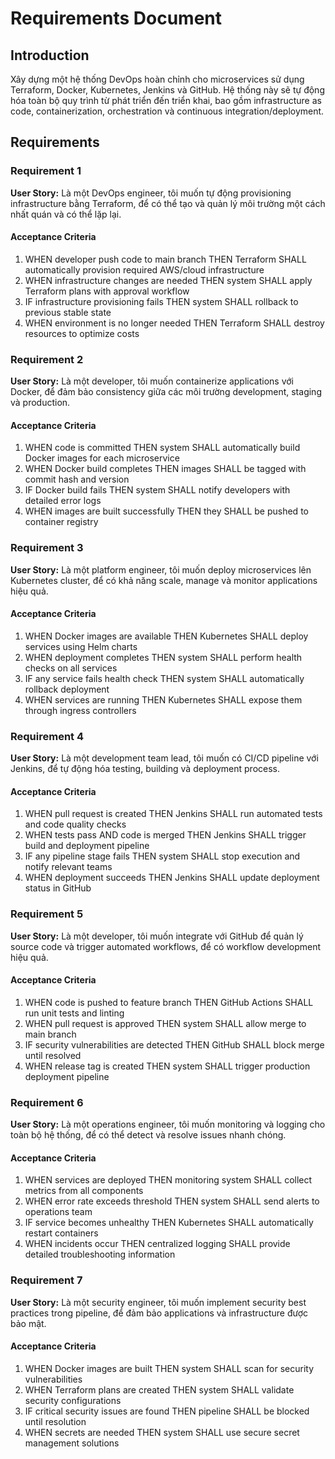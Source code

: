 # Requirements Document

## Introduction

Xây dựng một hệ thống DevOps hoàn chỉnh cho microservices sử dụng Terraform, Docker, Kubernetes, Jenkins và GitHub. Hệ thống này sẽ tự động hóa toàn bộ quy trình từ phát triển đến triển khai, bao gồm infrastructure as code, containerization, orchestration và continuous integration/deployment.

## Requirements

### Requirement 1

**User Story:** Là một DevOps engineer, tôi muốn tự động provisioning infrastructure bằng Terraform, để có thể tạo và quản lý môi trường một cách nhất quán và có thể lặp lại.

#### Acceptance Criteria

1. WHEN developer push code to main branch THEN Terraform SHALL automatically provision required AWS/cloud infrastructure
2. WHEN infrastructure changes are needed THEN system SHALL apply Terraform plans with approval workflow
3. IF infrastructure provisioning fails THEN system SHALL rollback to previous stable state
4. WHEN environment is no longer needed THEN Terraform SHALL destroy resources to optimize costs

### Requirement 2

**User Story:** Là một developer, tôi muốn containerize applications với Docker, để đảm bảo consistency giữa các môi trường development, staging và production.

#### Acceptance Criteria

1. WHEN code is committed THEN system SHALL automatically build Docker images for each microservice
2. WHEN Docker build completes THEN images SHALL be tagged with commit hash and version
3. IF Docker build fails THEN system SHALL notify developers with detailed error logs
4. WHEN images are built successfully THEN they SHALL be pushed to container registry

### Requirement 3

**User Story:** Là một platform engineer, tôi muốn deploy microservices lên Kubernetes cluster, để có khả năng scale, manage và monitor applications hiệu quả.

#### Acceptance Criteria

1. WHEN Docker images are available THEN Kubernetes SHALL deploy services using Helm charts
2. WHEN deployment completes THEN system SHALL perform health checks on all services
3. IF any service fails health check THEN system SHALL automatically rollback deployment
4. WHEN services are running THEN Kubernetes SHALL expose them through ingress controllers

### Requirement 4

**User Story:** Là một development team lead, tôi muốn có CI/CD pipeline với Jenkins, để tự động hóa testing, building và deployment process.

#### Acceptance Criteria

1. WHEN pull request is created THEN Jenkins SHALL run automated tests and code quality checks
2. WHEN tests pass AND code is merged THEN Jenkins SHALL trigger build and deployment pipeline
3. IF any pipeline stage fails THEN system SHALL stop execution and notify relevant teams
4. WHEN deployment succeeds THEN Jenkins SHALL update deployment status in GitHub

### Requirement 5

**User Story:** Là một developer, tôi muốn integrate với GitHub để quản lý source code và trigger automated workflows, để có workflow development hiệu quả.

#### Acceptance Criteria

1. WHEN code is pushed to feature branch THEN GitHub Actions SHALL run unit tests and linting
2. WHEN pull request is approved THEN system SHALL allow merge to main branch
3. IF security vulnerabilities are detected THEN GitHub SHALL block merge until resolved
4. WHEN release tag is created THEN system SHALL trigger production deployment pipeline

### Requirement 6

**User Story:** Là một operations engineer, tôi muốn monitoring và logging cho toàn bộ hệ thống, để có thể detect và resolve issues nhanh chóng.

#### Acceptance Criteria

1. WHEN services are deployed THEN monitoring system SHALL collect metrics from all components
2. WHEN error rate exceeds threshold THEN system SHALL send alerts to operations team
3. IF service becomes unhealthy THEN Kubernetes SHALL automatically restart containers
4. WHEN incidents occur THEN centralized logging SHALL provide detailed troubleshooting information

### Requirement 7

**User Story:** Là một security engineer, tôi muốn implement security best practices trong pipeline, để đảm bảo applications và infrastructure được bảo mật.

#### Acceptance Criteria

1. WHEN Docker images are built THEN system SHALL scan for security vulnerabilities
2. WHEN Terraform plans are created THEN system SHALL validate security configurations
3. IF critical security issues are found THEN pipeline SHALL be blocked until resolution
4. WHEN secrets are needed THEN system SHALL use secure secret management solutions
